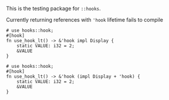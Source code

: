 This is the testing package for `::hooks`.

Currently returning references with `'hook` lifetime fails to compile

```compile_fail
# use hooks::hook;
#[hook]
fn use_hook_lt() -> &'hook impl Display {
    static VALUE: i32 = 2;
    &VALUE
}
```

```compile_fail
# use hooks::hook;
#[hook]
fn use_hook_lt() -> &'hook (impl Display + 'hook) {
    static VALUE: i32 = 2;
    &VALUE
}
```
